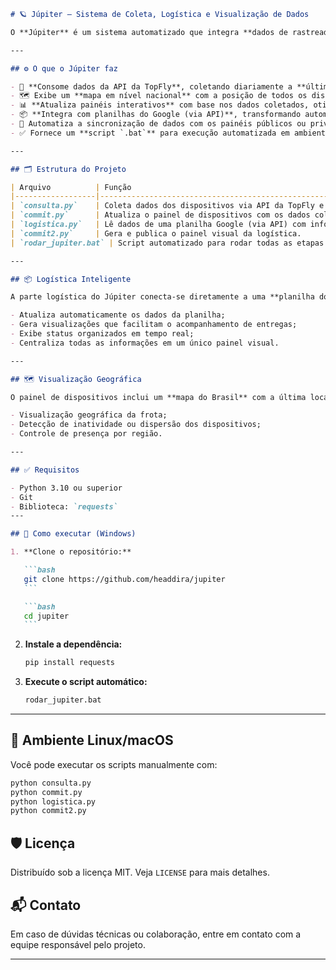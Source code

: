 ````markdown
# 🪐 Júpiter – Sistema de Coleta, Logística e Visualização de Dados

O **Júpiter** é um sistema automatizado que integra **dados de rastreadores** e **planilhas de logística** para gerar **painéis visuais e interativos**. Criado para facilitar o acompanhamento de dispositivos e envios em larga escala, ele transforma informações operacionais em interfaces claras e úteis para tomada de decisão.

---

## ⚙️ O que o Júpiter faz

- 🔌 **Consome dados da API da TopFly**, coletando diariamente a **última localização dos dispositivos**, registrada por volta das **2h da manhã da noite anterior**.
- 🗺️ Exibe um **mapa em nível nacional** com a posição de todos os dispositivos, facilitando a visualização geográfica da frota.
- 📊 **Atualiza painéis interativos** com base nos dados coletados, otimizando o monitoramento da operação.
- 📦 **Integra com planilhas do Google (via API)**, transformando automaticamente as informações de envio dos Correios em um **painel logístico visual e intuitivo**.
- 🔁 Automatiza a sincronização de dados com os painéis públicos ou privados do projeto.
- ✅ Fornece um **script `.bat`** para execução automatizada em ambientes Windows com apenas um clique.

---

## 🗂️ Estrutura do Projeto

| Arquivo          | Função                                                                 |
|------------------|------------------------------------------------------------------------|
| `consulta.py`    | Coleta dados dos dispositivos via API da TopFly e gera `devices_data.json`. |
| `commit.py`      | Atualiza o painel de dispositivos com os dados coletados.              |
| `logistica.py`   | Lê dados de uma planilha Google (via API) com informações de envios.   |
| `commit2.py`     | Gera e publica o painel visual da logística.                           |
| `rodar_jupiter.bat` | Script automatizado para rodar todas as etapas com um clique.        |

---

## 📦 Logística Inteligente

A parte logística do Júpiter conecta-se diretamente a uma **planilha do Google com dados de envio dos Correios** (códigos de rastreio, destinatários, status etc.). Com isso, o sistema:

- Atualiza automaticamente os dados da planilha;
- Gera visualizações que facilitam o acompanhamento de entregas;
- Exibe status organizados em tempo real;
- Centraliza todas as informações em um único painel visual.

---

## 🗺️ Visualização Geográfica

O painel de dispositivos inclui um **mapa do Brasil** com a última localização conhecida de cada rastreador, permitindo:

- Visualização geográfica da frota;
- Detecção de inatividade ou dispersão dos dispositivos;
- Controle de presença por região.

---

## ✅ Requisitos

- Python 3.10 ou superior  
- Git  
- Biblioteca: `requests` 
---

## 🚀 Como executar (Windows)

1. **Clone o repositório:**

   ```bash
   git clone https://github.com/headdira/jupiter
   ```

   ```bash
   cd jupiter
   ```

````

2. **Instale a dependência:**

   ```bash
   pip install requests
   ```

3. **Execute o script automático:**

   ```bash
   rodar_jupiter.bat
   ```

---

## 📁 Ambiente Linux/macOS

Você pode executar os scripts manualmente com:

```bash
python consulta.py
python commit.py
python logistica.py
python commit2.py
```

## 🛡️ Licença

Distribuído sob a licença MIT. Veja `LICENSE` para mais detalhes.

## 📬 Contato

Em caso de dúvidas técnicas ou colaboração, entre em contato com a equipe responsável pelo projeto.

---

```
